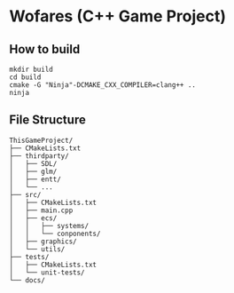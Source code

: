 # Wofares (C++ Game Project)

## How to build

```
mkdir build
cd build
cmake -G "Ninja"-DCMAKE_CXX_COMPILER=clang++ ..
ninja
```

## File Structure

```
ThisGameProject/
├── CMakeLists.txt
├── thirdparty/
│   ├── SDL/
│   ├── glm/
│   ├── entt/
│   └── ...
├── src/
│   ├── CMakeLists.txt
│   ├── main.cpp
│   ├── ecs/
│   │   ├── systems/
│   │   └── conponents/
│   ├── graphics/
│   └── utils/
├── tests/
│   ├── CMakeLists.txt
│   └── unit-tests/
└── docs/
```
